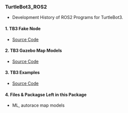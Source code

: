 ### TurtleBot3_ROS2

- Development History of ROS2 Programs for TurtleBot3.

#### 1. TB3 Fake Node 
- [Source Code](https://github.com/ROBOTIS-GIT/turtlebot3_simulations/tree/ros2)

#### 2. TB3 Gazebo Map Models
- [Source Code](https://github.com/ROBOTIS-GIT/turtlebot3_simulations/tree/ros2)

#### 3. TB3 Examples
- [Source Code](https://github.com/ROBOTIS-GIT/turtlebot3_simulations/tree/ros2)

#### 4. Files & Packagse Left in this Package
- ML, autorace map models
